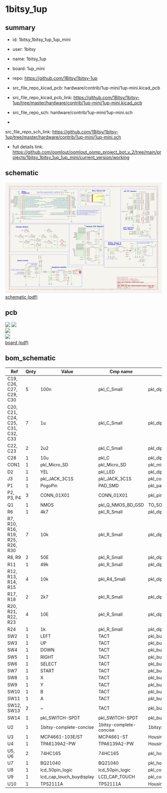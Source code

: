 # 1bitsy_1up
 
## summary 
* id: 1bitsy_1bitsy_1up_1up_mini
* user: 1bitsy
* name: 1bitsy_1up
* board: 1up_mini
* repo: https://github.com/1Bitsy/1bitsy-1up
* src_file_repo_kicad_pcb: hardware/contrib/1up-mini/1up-mini.kicad_pcb
* src_file_repo_kicad_pcb_link: https://github.com/1Bitsy/1bitsy-1up/tree/master/hardware/contrib/1up-mini/1up-mini.kicad_pcb


* src_file_repo_sch: hardware/contrib/1up-mini/1up-mini.sch
*
 src_file_repo_sch_link: https://github.com/1Bitsy/1bitsy-1up/tree/master/hardware/contrib/1up-mini/1up-mini.sch
* full details link: https://github.com/oomlout/oomlout_oomp_project_bot_v_2/tree/main/projects/1bitsy_1bitsy_1up_1up_mini/current_version/working  

## schematic  
![](working_schematic_600.png)  
[schematic (pdf)](working_schematic.pdf)  

## pcb  
![](working_3d_600.png) 
![](working_3d_front_600.png)  
![](working_3d_back_600.png)  
![](working_600.png)  
[board (pdf)](working.pdf)  


## bom_schematic
| Ref | Qnty | Value | Cmp name | Footprint | Description | Vendor | DNP | 
| --- | --- | --- | --- | --- | --- | --- | --- | 
| C19, C26, C27, C29, C30 | 5 | 100n | pkl_C_Small | pkl_dipol:C_0603 |  |  |  | 
| C20, C21, C24, C25, C31, C32, C33 | 7 | 1u | pkl_C_Small | pkl_dipol:C_0603 |  |  |  | 
| C22, C23 | 2 | 2u2 | pkl_C_Small | pkl_dipol:C_0603 |  |  |  | 
| C28 | 1 | 10u | pkl_C | pkl_dipol:C_0805 |  |  |  | 
| CON1 | 1 | pkl_Micro_SD | pkl_Micro_SD | pkl_misc:SCHA4B0419 |  |  |  | 
| D2 | 1 | YEL | pkl_LED | pkl_dipol:D_0603 |  |  |  | 
| J3 | 1 | pkl_JACK_3C1S | pkl_JACK_3C1S | pkl_connectors:SJ2-35853B-SMT |  |  |  | 
| P1 | 1 | PogoPin | PAD_SMD | pkl_pads:PAD_MILL-MAX_0906 |  |  |  | 
| P2, P3, P4 | 3 | CONN_01X01 | CONN_01X01 | pkl_pin_headers:Pin_Header_Straight_Round_1x01 |  |  |  | 
| Q1 | 1 | NMOS | pkl_Q_NMOS_BD_GSD | TO_SOT_Packages_SMD:SOT-23 |  |  |  | 
| R6 | 1 | 4k7 | pkl_R_Small | pkl_dipol:R_0603 |  |  |  | 
| R7, R10, R16, R19, R25, R26, R30 | 7 | 10k | pkl_R_Small | pkl_dipol:R_0603 |  |  |  | 
| R8, R9 | 2 | 50E | pkl_R_Small | pkl_dipol:R_0603 |  |  |  | 
| R11 | 1 | 49k | pkl_R_Small | pkl_dipol:R_0603 |  |  |  | 
| R12, R13, R14, R15 | 4 | 10k | pkl_R4_Small | pkl_dipol:R_Array_Concave_4x0603 |  |  |  | 
| R17, R18 | 2 | 2k7 | pkl_R_Small | pkl_dipol:R_0603 |  |  |  | 
| R20, R21, R22, R23 | 4 | 10E | pkl_R_Small | pkl_dipol:R_0603 |  |  |  | 
| R24 | 1 | 1k | pkl_R_Small | pkl_dipol:R_0603 |  |  |  | 
| SW2 | 1 | LEFT | TACT | pkl_buttons_switches:Tact_Switch_Top_TH_7.8MM_Snap |  |  |  | 
| SW3 | 1 | UP | TACT | pkl_buttons_switches:Tact_Switch_Top_TH_7.8MM_Snap |  |  |  | 
| SW4 | 1 | DOWN | TACT | pkl_buttons_switches:Tact_Switch_Top_TH_7.8MM_Snap |  |  |  | 
| SW5 | 1 | RIGHT | TACT | pkl_buttons_switches:Tact_Switch_Top_TH_7.8MM_Snap |  |  |  | 
| SW6 | 1 | SELECT | TACT | pkl_buttons_switches:Tact_Switch_Top_TH_7.8MM_Snap |  |  |  | 
| SW7 | 1 | START | TACT | pkl_buttons_switches:Tact_Switch_Top_TH_7.8MM_Snap |  |  |  | 
| SW8 | 1 | X | TACT | pkl_buttons_switches:Tact_Switch_Top_TH_7.8MM_Snap |  |  |  | 
| SW9 | 1 | Y | TACT | pkl_buttons_switches:Tact_Switch_Top_TH_7.8MM_Snap |  |  |  | 
| SW10 | 1 | B | TACT | pkl_buttons_switches:Tact_Switch_Top_TH_7.8MM_Snap |  |  |  | 
| SW11 | 1 | A | TACT | pkl_buttons_switches:Tact_Switch_Top_TH_7.8MM_Snap |  |  |  | 
| SW12, SW13 | 2 | ~ | TACT | pkl_buttons_switches:Tact_Switch_Side_B3U-3000P |  |  |  | 
| SW14 | 1 | pkl_SWITCH-SPDT | pkl_SWITCH-SPDT | pkl_buttons_switches:SW_SPDT_PCM12 |  |  |  | 
| U2 | 1 | 1bitsy-complete-concise | 1bitsy-complete-concise | 1bitsy:1bitsy-sl-1xx-xx-19 |  |  |  | 
| U3 | 1 | MCP4661-103E/ST | MCP4661-ST | Housings_SSOP:TSSOP-14_4.4x5mm_Pitch0.65mm |  |  |  | 
| U4 | 1 | TPA6139A2-PW | TPA6139A2-PW | Housings_SSOP:TSSOP-14_4.4x5mm_Pitch0.65mm |  |  |  | 
| U5, U6 | 2 | 74HC165 | 74HC165 | pkl_housings_sop:TSSOP-16_4.4x5mm_Pitch0.65mm |  |  |  | 
| U7 | 1 | BQ21040 | BQ21040 | pkl_housings_sot:SOT-23-6 |  |  |  | 
| U8 | 1 | lcd_50pin_logic | lcd_50pin_logic | pkl_connectors:ER-CON50HT |  |  |  | 
| U9 | 1 | lcd_cap_touch_buydisplay | LCD_CAP_TOUCH | pkl_connectors:ER-CON06HB |  |  |  | 
| U10 | 1 | TPS2111A | TPS2111A | Housings_SSOP:TSSOP-8_4.4x3mm_Pitch0.65mm |  |  |  | 



